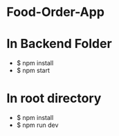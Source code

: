 # Food-Order-App
# In Backend Folder
- $ npm install
- $ npm start

# In root directory
  - $ npm install
  - $ npm run dev

